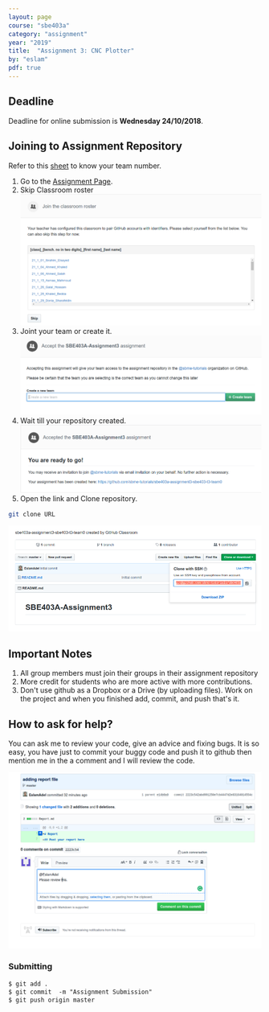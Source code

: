 ```yaml
---
layout: page
course: "sbe403a"
category: "assignment"
year: "2019"
title:  "Assignment 3: CNC Plotter"
by: "eslam"
pdf: true
---
```


## Deadline

Deadline for online submission is **Wednesday 24/10/2018**.

## Joining to Assignment Repository

Refer to this [sheet](https://docs.google.com/spreadsheets/d/11VQe8X_r_I-VvTGBHARTOybL7Umu7yXfOuouuMljMD8/edit?usp=sharing) to know your team number.

1. Go to the [Assignment Page](https://classroom.github.com/g/IL8V8RP1).
2. Skip Classroom roster
![](../images/assign3/skip.png)
3. Joint your team or create it.
![](../images/assign3/create.png)
4. Wait till your repository created.
![](../images/assign3/wait.png)
5. Open the link and Clone repository.
```bash
git clone URL
```
![](../images/assign3/clone.png)


## Important Notes 

1. All group members must join their groups in their assignment repository 
2. More credit for students who are more active with more contributions. 
3. Don't use github as a Dropbox or a Drive  (by uploading files). Work on the project and when you finished add, commit, and push that's it.

## How to ask for help?

You can ask me to review your code, give an advice and fixing bugs. It is so easy, you have just to commit your buggy code and push it to github then mention me in the a comment and I will review the code.

![](../images/assign3/assig3-2.png)

### Submitting

```terminal
$ git add .
$ git commit  -m "Assignment Submission"
$ git push origin master
```

